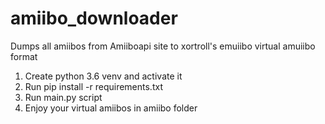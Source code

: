 # amiibo_downloader
Dumps all amiibos from Amiiboapi site to xortroll's emuiibo virtual amuiibo format

1. Create python 3.6 venv and activate it
2. Run pip install -r requirements.txt
3. Run main.py script
4. Enjoy your virtual amiibos in amiibo folder
